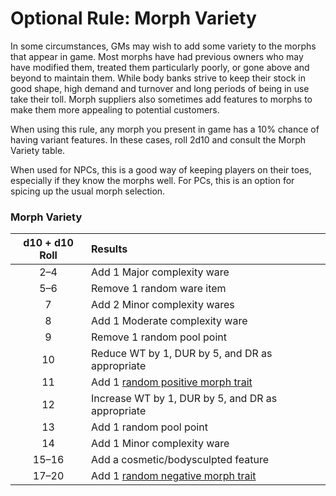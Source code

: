 # Optional Rule: Morph Variety

In some circumstances, GMs may wish to add some variety to the morphs that appear in game. Most morphs have had previous owners who may have modified them, treated them particularly poorly, or gone above and beyond to maintain them. While body banks strive to keep their stock in good shape, high demand and turnover and long periods of being in use take their toll. Morph suppliers also sometimes add features to morphs to make them more appealing to potential customers.

When using this rule, any morph you present in game has a 10% chance of having variant features. In these cases, roll 2d10 and consult the Morph Variety table.

When used for NPCs, this is a good way of keeping players on their toes, especially if they know the morphs well. For PCs, this is an option for spicing up the usual morph selection.

<!-- CLEANED blockquote class="table" -->

### Morph Variety

<!-- CLEANED div class="tnw1" -->

| d10 + d10 Roll | Results                                                                                  |
| :------------: | :--------------------------------------------------------------------------------------- |
|      2–4       | Add 1 Major complexity ware                                                              |
|      5–6       | Remove 1 random ware item                                                                |
|       7        | Add 2 Minor complexity wares                                                             |
|       8        | Add 1 Moderate complexity ware                                                           |
|       9        | Remove 1 random pool point                                                               |
|       10       | Reduce WT by 1, DUR by 5, and DR as appropriate                                          |
|       11       | Add 1 [random positive morph trait](../01/22-trait-tables.md#positive-morph-traits-d100) |
|       12       | Increase WT by 1, DUR by 5, and DR as appropriate                                        |
|       13       | Add 1 random pool point                                                                  |
|       14       | Add 1 Minor complexity ware                                                              |
|     15–16      | Add a cosmetic/bodysculpted feature                                                      |
|     17–20      | Add 1 [random negative morph trait](../01/22-trait-tables.md#negative-morph-traits-d100) |

<!-- CLEANED /div -->

<!-- CLEANED /blockquote -->
